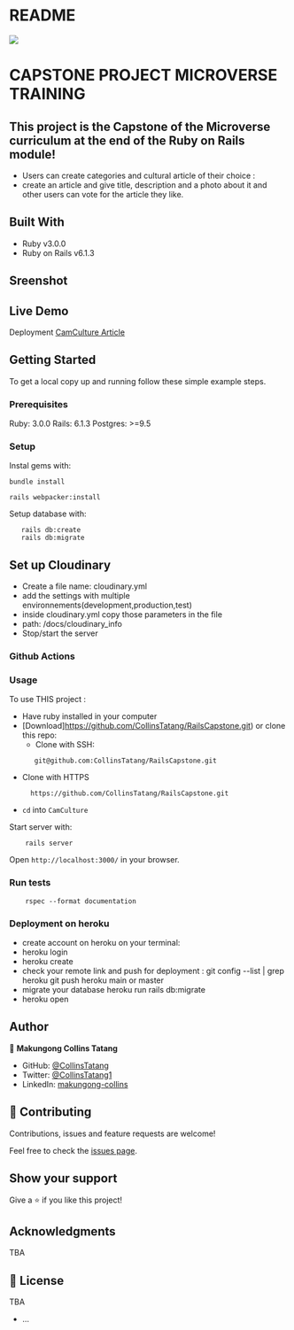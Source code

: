 # README

![](https://img.shields.io/badge/Microverse-blueviolet)

# CAPSTONE PROJECT MICROVERSE TRAINING
<h2>
    This project is the Capstone of the Microverse curriculum at the end of the Ruby on Rails module!
  </h2>

 -  Users can create categories and cultural article of their choice :
 - create an article and give title, description and a photo about it and other users can vote for the article they like.

## Built With

- Ruby v3.0.0
- Ruby on Rails v6.1.3

## Sreenshot


## Live Demo
Deployment 
[CamCulture Article ](https://safe-ravine-92207.herokuapp.com/)



## Getting Started

To get a local copy up and running follow these simple example steps.

### Prerequisites

Ruby: 3.0.0
Rails: 6.1.3
Postgres: >=9.5

### Setup

Instal gems with:

```
bundle install
```
```
rails webpacker:install
```
Setup database with:

```
   rails db:create
   rails db:migrate
```
## Set up Cloudinary 
- Create a file name: cloudinary.yml
- add the settings with multiple environnements(development,production,test)
-  inside cloudinary.yml  copy those  parameters in the file
-  path: /docs/cloudinary_info
- Stop/start the server


### Github Actions

### Usage

To use THIS  project :
* Have ruby installed in your computer
* [Download]https://github.com/CollinsTatang/RailsCapstone.git) or clone this repo:
  - Clone with SSH:
  ```
     git@github.com:CollinsTatang/RailsCapstone.git

  ```
- Clone with HTTPS
  ```
    https://github.com/CollinsTatang/RailsCapstone.git
* `cd` into `CamCulture`


Start server with:

```
    rails server
```

Open `http://localhost:3000/` in your browser.


### Run tests

```
    rspec --format documentation
```

### Deployment on heroku
- create account 
on heroku on your terminal:
- heroku login
- heroku create
- check your remote link and push for deployment : 
git config --list | grep heroku
 git push heroku main or master
- migrate your database
 heroku run rails db:migrate
- heroku open


## Author

👤 **Makungong Collins Tatang**

- GitHub: [@CollinsTatang](https://github.com/CollinsTatang)
- Twitter: [@CollinsTatang1](https://twitter.com/CollinsTatang1)
- LinkedIn: [makungong-collins](https://www.linkedin.com/in/makungong-collins-b43260190/)

## 🤝 Contributing

Contributions, issues and feature requests are welcome!

Feel free to check the [issues page](https://github.com/CollinsTatang/RailsCapstone/issues).

## Show your support

Give a ⭐️ if you like this project!

## Acknowledgments

TBA

## 📝 License

TBA


* ...
